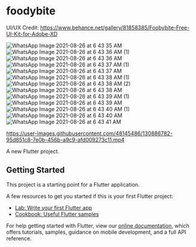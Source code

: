 # foodybite
UI/UX Credit: https://www.behance.net/gallery/81858385/Foobybite-Free-UI-Kit-for-Adobe-XD

![WhatsApp Image 2021-08-26 at 6 43 35 AM](https://user-images.githubusercontent.com/48145486/130886737-a19977c5-8dd1-4c1e-a5f1-993fd5e63743.jpeg)
![WhatsApp Image 2021-08-26 at 6 43 36 AM (1)](https://user-images.githubusercontent.com/48145486/130886743-3fa43006-2872-4a54-a54b-0a147e544e49.jpeg)
![WhatsApp Image 2021-08-26 at 6 43 36 AM](https://user-images.githubusercontent.com/48145486/130886748-267eaa2a-ac28-4642-a92a-a88299a6522a.jpeg)
![WhatsApp Image 2021-08-26 at 6 43 37 AM (1)](https://user-images.githubusercontent.com/48145486/130886752-108efdcc-35b3-4302-bf96-b298d959df40.jpeg)
![WhatsApp Image 2021-08-26 at 6 43 37 AM](https://user-images.githubusercontent.com/48145486/130886754-8bf08752-cb4c-4cd4-ba15-8b43cf57e9bd.jpeg)
![WhatsApp Image 2021-08-26 at 6 43 38 AM (1)](https://user-images.githubusercontent.com/48145486/130886759-44991fb2-5b22-4c7f-b11b-4d9e9a497d69.jpeg)
![WhatsApp Image 2021-08-26 at 6 43 38 AM (2)](https://user-images.githubusercontent.com/48145486/130886761-68cd689a-fc8c-4582-be5f-247197f69855.jpeg)
![WhatsApp Image 2021-08-26 at 6 43 38 AM](https://user-images.githubusercontent.com/48145486/130886764-d6c4c338-8caf-4f46-b03c-4daef2c47cb9.jpeg)
![WhatsApp Image 2021-08-26 at 6 43 39 AM (1)](https://user-images.githubusercontent.com/48145486/130886765-adb7b2a4-74ee-42d4-a9d4-432d29c7c7d9.jpeg)
![WhatsApp Image 2021-08-26 at 6 43 39 AM](https://user-images.githubusercontent.com/48145486/130886770-5644d79c-c4dd-452e-b5d4-ddb60aa6e58b.jpeg)
![WhatsApp Image 2021-08-26 at 6 43 40 AM (1)](https://user-images.githubusercontent.com/48145486/130886774-8df1814c-f23b-4e16-9afa-31c7679f7e0f.jpeg)
![WhatsApp Image 2021-08-26 at 6 43 40 AM](https://user-images.githubusercontent.com/48145486/130886777-f4d176bf-96ce-443b-b7c5-44fa05250708.jpeg)
![WhatsApp Image 2021-08-26 at 6 43 41 AM](https://user-images.githubusercontent.com/48145486/130886780-fd109199-caba-4b79-9f35-6438bce25609.jpeg)

https://user-images.githubusercontent.com/48145486/130886782-95d851c8-7e0b-456b-a9c9-afd009273c11.mp4




A new Flutter project.

## Getting Started

This project is a starting point for a Flutter application.

A few resources to get you started if this is your first Flutter project:

- [Lab: Write your first Flutter app](https://flutter.dev/docs/get-started/codelab)
- [Cookbook: Useful Flutter samples](https://flutter.dev/docs/cookbook)

For help getting started with Flutter, view our
[online documentation](https://flutter.dev/docs), which offers tutorials,
samples, guidance on mobile development, and a full API reference.
